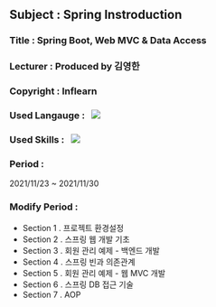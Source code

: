 ## Subject : Spring Instroduction
### Title : Spring Boot, Web MVC & Data Access
### Lecturer : Produced by 김영한
### Copyright : Inflearn
### Used Langauge : &nbsp; <img src="https://img.shields.io/badge/Java-007396?style=for-the-badge&logo=Java&logoColor=white">
### Used Skills : &nbsp; <img src="https://img.shields.io/badge/Spring Boot-6DB33F?style=for-the-badge&logo=Spring Boot&logoColor=white"> &nbsp;
### Period :
2021/11/23 ~ 2021/11/30
### Modify Period :
* Section 1 . 프로젝트 환경설정
* Section 2 . 스프링 웹 개발 기초
* Section 3 . 회원 관리 예제 - 백엔드 개발
* Section 4 . 스프링 빈과 의존관계
* Section 5 . 회원 관리 예제 - 웹 MVC 개발
* Section 6 . 스프링 DB 접근 기술
* Section 7 . AOP
